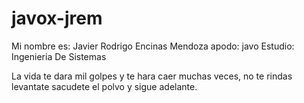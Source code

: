 # javox-jrem
Mi nombre es: Javier Rodrigo Encinas Mendoza
apodo: javo
Estudio: Ingenieria De Sistemas

La vida te dara mil golpes y te hara caer muchas veces, no te rindas levantate sacudete el polvo y sigue adelante.
